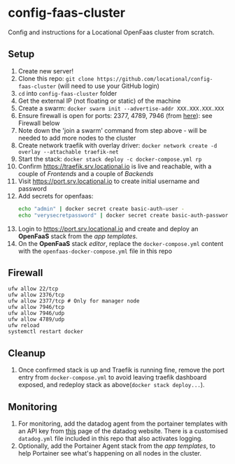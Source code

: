 # config-faas-cluster
Config and instructions for a Locational OpenFaas cluster from scratch.

## Setup

1. Create new server!
1. Clone this repo: `git clone https://github.com/locational/config-faas-cluster` (will need to use your GitHub login)
1. `cd` into `config-faas-cluster` folder
1. Get the external IP (not floating or static) of the machine
1. Create a swarm: `docker swarm init --advertise-addr XXX.XXX.XXX.XXX`
1. Ensure firewall is open for ports: 2377, 4789, 7946 (from [here](https://www.digitalocean.com/community/tutorials/how-to-configure-the-linux-firewall-for-docker-swarm-on-centos-7)): see Firewall below
1. Note down the 'join a swarm' command from step above - will be needed to add more nodes to the cluster
1. Create network traefik with overlay driver: `docker network create -d overlay --attachable traefik-net`
1. Start the stack: `docker stack deploy -c docker-compose.yml rp`
1. Confirm https://traefik.srv.locational.io is live and reachable, with a couple of _Frontends_ and a couple of _Backends_
1. Visit https://port.srv.locational.io to create initial username and password
1. Add secrets for openfaas:
    ```sh
    echo "admin" | docker secret create basic-auth-user -
    echo "verysecretpassword" | docker secret create basic-auth-password -
    ```
1. Login to https://port.srv.locational.io and create and deploy an **OpenFaaS** stack from the _app templates_.
1. On the **OpenFaaS** stack _editor_, replace the `docker-compose.yml` content with the `openfaas-docker-compose.yml` file in this repo

## Firewall

```
ufw allow 22/tcp
ufw allow 2376/tcp
ufw allow 2377/tcp # Only for manager node
ufw allow 7946/tcp
ufw allow 7946/udp
ufw allow 4789/udp
ufw reload
systemctl restart docker
```

## Cleanup
1. Once confirmed stack is up and Traefik is running fine, remove the port entry from `docker-compose.yml` to avoid leaving traefik dashboard exposed, and redeploy stack as above(`docker stack deploy...`).

## Monitoring  
1. For monitoring, add the datadog agent from the portainer templates with an API key from [this](https://app.datadoghq.com/account/settings#api) page of the datadog website. There is a customised `datadog.yml` file included in this repo that also activates logging.
1. Optionally, add the Portainer Agent stack from the _app templates_, to help Portainer see what's happening on all nodes in the cluster.
  

